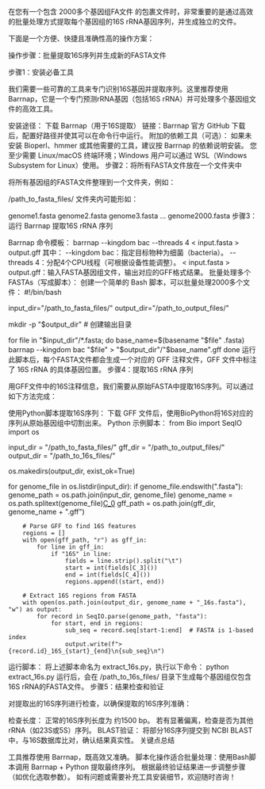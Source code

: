 在您有一个包含 2000多个基因组FA文件 的包裹文件时，非常重要的是通过高效的批量处理方式提取每个基因组的16S rRNA基因序列，并生成独立的文件。

下面是一个方便、快捷且准确性高的操作方案：

操作步骤：批量提取16S序列并生成新的FASTA文件

步骤1：安装必备工具

我们需要一些可靠的工具来专门识别16S基因并提取序列。这里推荐使用 Barrnap，它是一个专门预测rRNA基因（包括16S rRNA）并可处理多个基因组文件的高效工具。

安装途径：
下载 Barrnap（用于16S提取）
链接：Barrnap 官方 GitHub
下载后，配置好路径并使其可以在命令行中运行。
附加的依赖工具（可选）：
如果未安装 Bioperl、hmmer 或其他需要的工具，建议按 Barrnap 的依赖说明安装。
您至少需要 Linux/macOS 终端环境；Windows 用户可以通过 WSL（Windows Subsystem for Linux）使用。
步骤2：将所有FASTA文件放在一个文件夹中

将所有基因组的FASTA文件整理到一个文件夹，例如：

/path_to_fasta_files/
文件夹内可能形如：

genome1.fasta
genome2.fasta
genome3.fasta
...
genome2000.fasta
步骤3：运行 Barrnap 提取16S rRNA 序列

Barrnap 命令模板：
barrnap --kingdom bac --threads 4 < input.fasta > output.gff
其中：
--kingdom bac：指定目标物种为细菌（bacteria）。
--threads 4：分配4个CPU线程（可根据设备性能调整）。
< input.fasta > output.gff：输入FASTA基因组文件，输出对应的GFF格式结果。
批量处理多个FASTAs（写成脚本）： 创建一个简单的 Bash 脚本，可以批量处理2000多个文件：
#!/bin/bash

input_dir="/path_to_fasta_files/"
output_dir="/path_to_output_files/"

mkdir -p "$output_dir"  # 创建输出目录

for file in "$input_dir"/*.fasta; do
    base_name=$(basename "$file" .fasta)
    barrnap --kingdom bac "$file" > "$output_dir"/"$base_name".gff
done
运行此脚本后，每个FASTA文件都会生成一个对应的 GFF 注释文件，GFF 文件中标注了 16S rRNA 的具体基因位置。
步骤4：提取16S rRNA 序列

用GFF文件中的16S注释信息，我们需要从原始FASTA中提取16S序列。可以通过如下方法完成：

使用Python脚本提取16S序列： 下载 GFF 文件后，使用BioPython将16S对应的序列从原始基因组中切割出来。 Python 示例脚本：
from Bio import SeqIO
import os

input_dir = "/path_to_fasta_files/"
gff_dir = "/path_to_output_files/"
output_dir = "/path_to_16s_files/"

os.makedirs(output_dir, exist_ok=True)

for genome_file in os.listdir(input_dir):
    if genome_file.endswith(".fasta"):
        genome_path = os.path.join(input_dir, genome_file)
        genome_name = os.path.splitext(genome_file)[C_0]()
        gff_path = os.path.join(gff_dir, genome_name + ".gff")
        
        # Parse GFF to find 16S features
        regions = []
        with open(gff_path, "r") as gff_in:
            for line in gff_in:
                if "16S" in line:
                    fields = line.strip().split("\t")
                    start = int(fields[C_3]())
                    end = int(fields[C_4]())
                    regions.append((start, end))
        
        # Extract 16S regions from FASTA
        with open(os.path.join(output_dir, genome_name + "_16s.fasta"), "w") as output:
            for record in SeqIO.parse(genome_path, "fasta"):
                for start, end in regions:
                    sub_seq = record.seq[start-1:end]  # FASTA is 1-based index
                    output.write(f">{record.id}_16S_{start}_{end}\n{sub_seq}\n")
运行脚本： 将上述脚本命名为 extract_16s.py，执行以下命令：
python extract_16s.py
运行后，会在 /path_to_16s_files/ 目录下生成每个基因组仅包含16S rRNA的FASTA文件。
步骤5：结果检查和验证

对提取出的16S序列进行检查，以确保提取的16S序列准确：

检查长度：
正常的16S序列长度为 约1500 bp。
若有显著偏离，检查是否为其他rRNA（如23S或5S）序列。
BLAST验证：
将部分16S序列提交到 NCBI BLAST 中，与16S数据库比对，确认结果真实性。
关键点总结

工具推荐使用 Barrnap，既高效又准确。
脚本化操作适合批量处理：使用Bash脚本调用 Barrnap + Python 提取最终序列。
根据最终验证结果进一步调整步骤（如优化选取参数）。
如有问题或需要补充工具安装细节，欢迎随时咨询！
